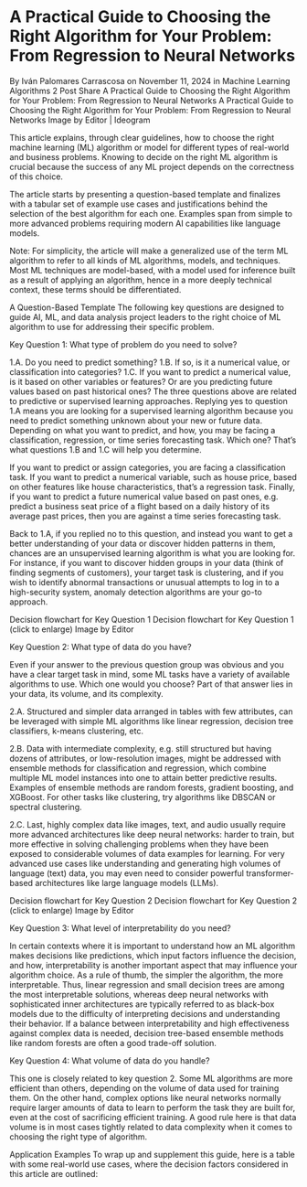# A Practical Guide to Choosing the Right Algorithm for Your Problem: From Regression to Neural Networks
By Iván Palomares Carrascosa on November 11, 2024 in Machine Learning Algorithms 2
 Post Share
A Practical Guide to Choosing the Right Algorithm for Your Problem: From Regression to Neural Networks
A Practical Guide to Choosing the Right Algorithm for Your Problem: From Regression to Neural Networks
Image by Editor | Ideogram

This article explains, through clear guidelines, how to choose the right machine learning (ML) algorithm or model for different types of real-world and business problems. Knowing to decide on the right ML algorithm is crucial because the success of any ML project depends on the correctness of this choice.

The article starts by presenting a question-based template and finalizes with a tabular set of example use cases and justifications behind the selection of the best algorithm for each one. Examples span from simple to more advanced problems requiring modern AI capabilities like language models.

Note: For simplicity, the article will make a generalized use of the term ML algorithm to refer to all kinds of ML algorithms, models, and techniques. Most ML techniques are model-based, with a model used for inference built as a result of applying an algorithm, hence in a more deeply technical context, these terms should be differentiated.

A Question-Based Template
The following key questions are designed to guide AI, ML, and data analysis project leaders to the right choice of ML algorithm to use for addressing their specific problem.

Key Question 1: What type of problem do you need to solve?

1.A. Do you need to predict something?
1.B. If so, is it a numerical value, or classification into categories?
1.C. If you want to predict a numerical value, is it based on other variables or features? Or are you predicting future values based on past historical ones?
The three questions above are related to predictive or supervised learning approaches. Replying yes to question 1.A means you are looking for a supervised learning algorithm because you need to predict something unknown about your new or future data. Depending on what you want to predict, and how, you may be facing a classification, regression, or time series forecasting task. Which one? That’s what questions 1.B and 1.C will help you determine.

If you want to predict or assign categories, you are facing a classification task. If you want to predict a numerical variable, such as house price, based on other features like house characteristics, that’s a regression task. Finally, if you want to predict a future numerical value based on past ones, e.g. predict a business seat price of a flight based on a daily history of its average past prices, then you are against a time series forecasting task.

Back to 1.A, if you replied no to this question, and instead you want to get a better understanding of your data or discover hidden patterns in them, chances are an unsupervised learning algorithm is what you are looking for. For instance, if you want to discover hidden groups in your data (think of finding segments of customers), your target task is clustering, and if you wish to identify abnormal transactions or unusual attempts to log in to a high-security system, anomaly detection algorithms are your go-to approach.

Decision flowchart for Key Question 1
Decision flowchart for Key Question 1 (click to enlarge)
Image by Editor

Key Question 2: What type of data do you have?

Even if your answer to the previous question group was obvious and you have a clear target task in mind, some ML tasks have a variety of available algorithms to use. Which one would you choose? Part of that answer lies in your data, its volume, and its complexity.

2.A. Structured and simpler data arranged in tables with few attributes, can be leveraged with simple ML algorithms like linear regression, decision tree classifiers, k-means clustering, etc.

2.B. Data with intermediate complexity, e.g. still structured but having dozens of attributes, or low-resolution images, might be addressed with ensemble methods for classification and regression, which combine multiple ML model instances into one to attain better predictive results. Examples of ensemble methods are random forests, gradient boosting, and XGBoost. For other tasks like clustering, try algorithms like DBSCAN or spectral clustering.

2.C. Last, highly complex data like images, text, and audio usually require more advanced architectures like deep neural networks: harder to train, but more effective in solving challenging problems when they have been exposed to considerable volumes of data examples for learning. For very advanced use cases like understanding and generating high volumes of language (text) data, you may even need to consider powerful transformer-based architectures like large language models (LLMs).

Decision flowchart for Key Question 2
Decision flowchart for Key Question 2 (click to enlarge)
Image by Editor

Key Question 3: What level of interpretability do you need?

In certain contexts where it is important to understand how an ML algorithm makes decisions like predictions, which input factors influence the decision, and how, interpretability is another important aspect that may influence your algorithm choice. As a rule of thumb, the simpler the algorithm, the more interpretable. Thus, linear regression and small decision trees are among the most interpretable solutions, whereas deep neural networks with sophisticated inner architectures are typically referred to as black-box models due to the difficulty of interpreting decisions and understanding their behavior. If a balance between interpretability and high effectiveness against complex data is needed, decision tree-based ensemble methods like random forests are often a good trade-off solution.

Key Question 4: What volume of data do you handle?

This one is closely related to key question 2. Some ML algorithms are more efficient than others, depending on the volume of data used for training them. On the other hand, complex options like neural networks normally require larger amounts of data to learn to perform the task they are built for, even at the cost of sacrificing efficient training. A good rule here is that data volume is in most cases tightly related to data complexity when it comes to choosing the right type of algorithm.


Application Examples
To wrap up and supplement this guide, here is a table with some real-world use cases, where the decision factors considered in this article are outlined:

